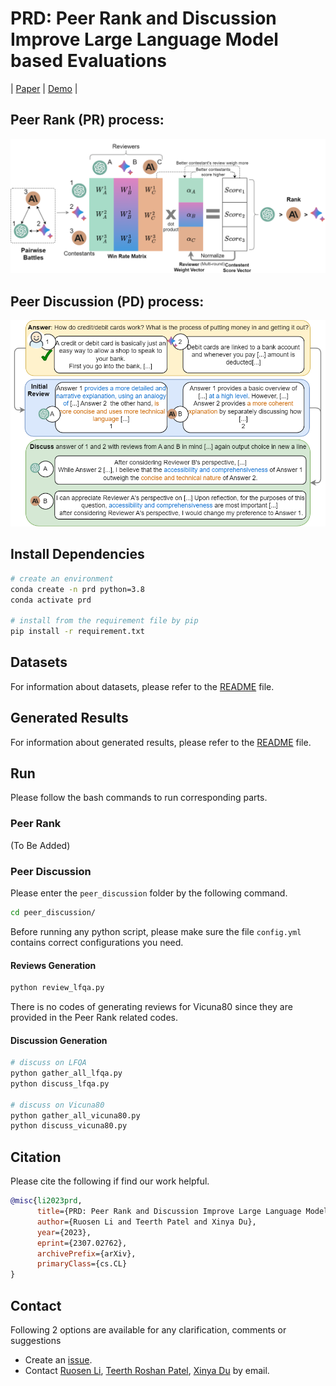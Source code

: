 # PRD: Peer Rank and Discussion Improve Large Language Model based Evaluations

| [Paper](https://arxiv.org/pdf/2307.02762.pdf) | [Demo](http://bcdnlp.github.io/PR_LLM_EVAL) |

## Peer Rank (PR) process:

![Peer Rank (PR) process](assets/peer_rank.png)

## Peer Discussion (PD) process:

![Peer Discussion (PD) process](assets/peer_discussion.png)

## Install Dependencies

```bash
# create an environment
conda create -n prd python=3.8
conda activate prd

# install from the requirement file by pip
pip install -r requirement.txt
```

## Datasets

For information about datasets, please refer to the [README](data/README.md) file.

## Generated Results

For information about generated results, please refer to the [README](results/README.md) file.

## Run

Please follow the bash commands to run corresponding parts.

### Peer Rank

(To Be Added)

### Peer Discussion

Please enter the `peer_discussion` folder by the following command.

```bash
cd peer_discussion/
```

Before running any python script, please make sure the file `config.yml` contains correct configurations you need.

#### Reviews Generation

```bash
python review_lfqa.py
```

There is no codes of generating reviews for Vicuna80 since they are provided in the Peer Rank related codes.

#### Discussion Generation

```bash
# discuss on LFQA
python gather_all_lfqa.py
python discuss_lfqa.py

# discuss on Vicuna80
python gather_all_vicuna80.py
python discuss_vicuna80.py
```

## Citation

Please cite the following if find our work helpful.

```bibtex
@misc{li2023prd,
      title={PRD: Peer Rank and Discussion Improve Large Language Model based Evaluations},
      author={Ruosen Li and Teerth Patel and Xinya Du},
      year={2023},
      eprint={2307.02762},
      archivePrefix={arXiv},
      primaryClass={cs.CL}
}
```

## Contact

Following 2 options are available for any clarification, comments or suggestions

- Create an [issue](https://github.com/bcdnlp/PRD/issues).
- Contact [Ruosen Li](mailto:ruosen.li@utdallas.edu), [Teerth Roshan Patel](mailto:teerth.patel@utdallas.edu), [Xinya Du](mailto:xinya.du@utdallas.edu) by email.

